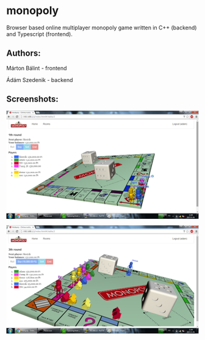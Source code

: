 ﻿# monopoly
Browser based online multiplayer monopoly game written in C++ (backend) and Typescript (frontend).

## Authors:
Márton Bálint - frontend

Ádám Szedenik - backend

## Screenshots:


![table demo image](doc/image/table_demo_1.png)


![table demo image](doc/image/table_demo_2.png)